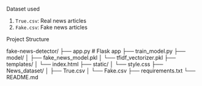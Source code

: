 Dataset used
   1. `True.csv`: Real news articles
   2. `Fake.csv`: Fake news articles

Project Structure

fake-news-detector/
├── app.py # Flask app
├── train_model.py
├── model/
│ ├── fake_news_model.pkl
│ └── tfidf_vectorizer.pkl
├── templates/
│ └── index.html
├── static/
│ └── style.css
├── News_dataset/
│ ├── True.csv
│ └── Fake.csv
├── requirements.txt
└── README.md
